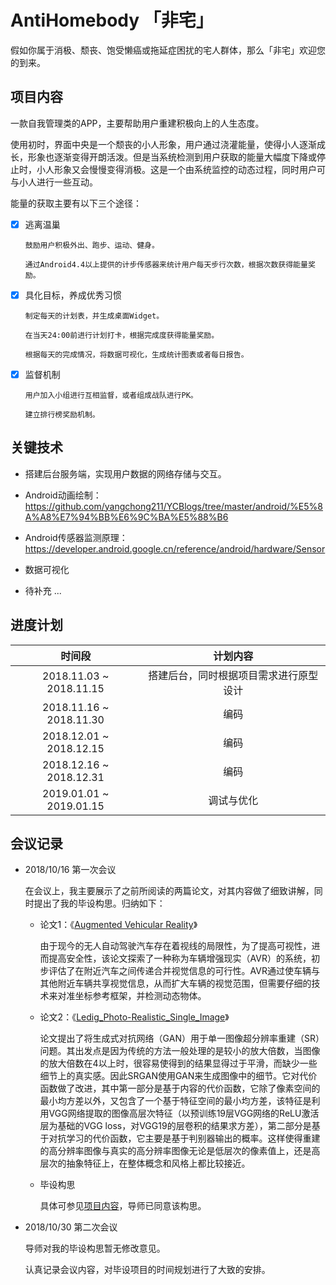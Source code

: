 # AntiHomebody 「非宅」

假如你属于消极、颓丧、饱受懒癌或拖延症困扰的宅人群体，那么「非宅」欢迎您的到来。

## 项目内容

一款自我管理类的APP，主要帮助用户重建积极向上的人生态度。

使用初时，界面中央是一个颓丧的小人形象，用户通过浇灌能量，使得小人逐渐成长，形象也逐渐变得开朗活泼。但是当系统检测到用户获取的能量大幅度下降或停止时，小人形象又会慢慢变得消极。这是一个由系统监控的动态过程，同时用户可与小人进行一些互动。

能量的获取主要有以下三个途径：

- [x] 逃离温巢

      鼓励用户积极外出、跑步、运动、健身。
      
      通过Android4.4以上提供的计步传感器来统计用户每天步行次数，根据次数获得能量奖励。

- [x] 具化目标，养成优秀习惯

      制定每天的计划表，并生成桌面Widget。
      
      在当天24:00前进行计划打卡，根据完成度获得能量奖励。
      
      根据每天的完成情况，将数据可视化，生成统计图表或者每日报告。
      
- [x] 监督机制

      用户加入小组进行互相监督，或者组成战队进行PK。
      
      建立排行榜奖励机制。

## 关键技术

- 搭建后台服务端，实现用户数据的网络存储与交互。

- Android动画绘制：https://github.com/yangchong211/YCBlogs/tree/master/android/%E5%8A%A8%E7%94%BB%E6%9C%BA%E5%88%B6

- Android传感器监测原理：https://developer.android.google.cn/reference/android/hardware/Sensor

- 数据可视化

- 待补充 ...

## 进度计划

|时间段|计划内容|
| :------: | :------: |
|2018.11.03 ~ 2018.11.15|搭建后台，同时根据项目需求进行原型设计|
|2018.11.16 ~ 2018.11.30|编码|
|2018.12.01 ~ 2018.12.15|编码|
|2018.12.16 ~ 2018.12.31|编码|
|2019.01.01 ~ 2019.01.15|调试与优化|

## 会议记录

- 2018/10/16 第一次会议

  在会议上，我主要展示了之前所阅读的两篇论文，对其内容做了细致讲解，同时提出了我的毕设构思。归纳如下：
  
  - 论文1：《[Augmented Vehicular Reality](http://winlab.rutgers.edu/~gruteser/papers/hotmobile17-final28.pdf)》
    
    由于现今的无人自动驾驶汽车存在着视线的局限性，为了提高可视性，进而提高安全性，该论文探索了一种称为车辆增强现实（AVR）的系统，初步评估了在附近汽车之间传递合并视觉信息的可行性。AVR通过使车辆与其他附近车辆共享视觉信息，从而扩大车辆的视觉范围，但需要仔细的技术来对准坐标参考框架，并检测动态物体。
    
  - 论文2：《[Ledig_Photo-Realistic_Single_Image](http://202.116.81.74/cache/6/03/openaccess.thecvf.com/ccd7f70b234f953c4d87ed9c116b2242/Ledig_Photo-Realistic_Single_Image_CVPR_2017_paper.pdf)》
  
    论文提出了将生成式对抗网络（GAN）用于单一图像超分辨率重建（SR）问题。其出发点是因为传统的方法一般处理的是较小的放大倍数，当图像的放大倍数在4以上时，很容易使得到的结果显得过于平滑，而缺少一些细节上的真实感。因此SRGAN使用GAN来生成图像中的细节。它对代价函数做了改进，其中第一部分是基于内容的代价函数，它除了像素空间的最小均方差以外，又包含了一个基于特征空间的最小均方差，该特征是利用VGG网络提取的图像高层次特征（以预训练19层VGG网络的ReLU激活层为基础的VGG loss，对VGG19的层卷积的结果求方差），第二部分是基于对抗学习的代价函数，它主要是基于判别器输出的概率。这样使得重建的高分辨率图像与真实的高分辨率图像无论是低层次的像素值上，还是高层次的抽象特征上，在整体概念和风格上都比较接近。
    
  - 毕设构思
  
    具体可参见[项目内容](#项目内容)，导师已同意该构思。

- 2018/10/30 第二次会议

  导师对我的毕设构思暂无修改意见。
  
  认真记录会议内容，对毕设项目的时间规划进行了大致的安排。
